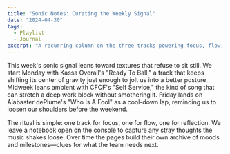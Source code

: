 ```yaml
---
title: "Sonic Notes: Curating the Weekly Signal"
date: "2024-04-30"
tags:
  - Playlist
  - Journal
excerpt: "A recurring column on the three tracks powering focus, flow, and reflection across the studio floor this week."
---
```


This week's sonic signal leans toward textures that refuse to sit still. We start Monday with Kassa Overall's "Ready To Ball," a track that keeps shifting its center of gravity just enough to jolt us into a better posture. Midweek leans ambient with CFCF's "Self Service," the kind of song that can stretch a deep work block without smothering it. Friday lands on Alabaster dePlume's "Who Is A Fool" as a cool-down lap, reminding us to loosen our shoulders before the weekend.

The ritual is simple: one track for focus, one for flow, one for reflection. We leave a notebook open on the console to capture any stray thoughts the music shakes loose. Over time the pages build their own archive of moods and milestones—clues for what the team needs next.

